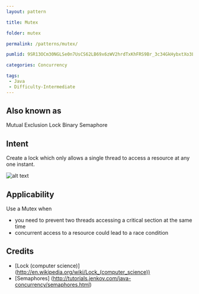 ```yaml
---
layout: pattern

title: Mutex

folder: mutex

permalink: /patterns/mutex/

pumlid: 9SR13OCm30NGLSe0n7UsCS62LB69x6zWV2hrdTxKhFRS9Br_3c34GkHybxtXo3L3l9u6CPHwAhMUDuETldpnl4cqtUR1WBW5ASSlf0bvI53_A-bQHcf_0G00

categories: Concurrency

tags: 
 - Java
 - Difficulty-Intermediate
---
```


## Also known as
Mutual Exclusion Lock
Binary Semaphore

## Intent
Create a lock which only allows a single thread to access a resource at any one instant.

![alt text](./etc/mutex.png "Mutex")

## Applicability
Use a Mutex when

* you need to prevent two threads accessing a critical section at the same time
* concurrent access to a resource could lead to a race condition 

## Credits

* [Lock (computer science)] (http://en.wikipedia.org/wiki/Lock_(computer_science))
* [Semaphores] (http://tutorials.jenkov.com/java-concurrency/semaphores.html)
